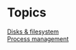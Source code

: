 # Topics
[Disks & filesystem](./topics/disk-and-fs-management.md)  
[Process management](./proccess-management.md)
